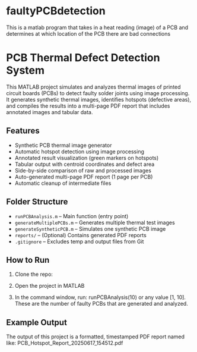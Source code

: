 # faultyPCBdetection
This is a matlab program that takes in a heat reading (image) of a PCB and determines at which location of the PCB there are bad connections



# PCB Thermal Defect Detection System

This MATLAB project simulates and analyzes thermal images of printed circuit boards (PCBs) to detect faulty solder joints using image processing. It generates synthetic thermal images, identifies hotspots (defective areas), and compiles the results into a multi-page PDF report that includes annotated images and tabular data.

## Features

- Synthetic PCB thermal image generator
- Automatic hotspot detection using image processing
- Annotated result visualization (green markers on hotspots)
- Tabular output with centroid coordinates and defect area
- Side-by-side comparison of raw and processed images
- Auto-generated multi-page PDF report (1 page per PCB)
- Automatic cleanup of intermediate files

## Folder Structure

- `runPCBAnalysis.m` – Main function (entry point)
- `generateMultiplePCBs.m` – Generates multiple thermal test images
- `generateSyntheticPCB.m` – Simulates one synthetic PCB image
- `reports/` – (Optional) Contains generated PDF reports
- `.gitignore` – Excludes temp and output files from Git

## How to Run

1. Clone the repo:

2. Open the project in MATLAB

3. In the command window, run:
runPCBAnalysis(10)
or any value [1, 10]. These are the number of faulty PCBs that are generated and analyzed.


## Example Output
The output of this project is a formatted, timestamped PDF report named like: PCB_Hotspot_Report_20250617_154512.pdf
